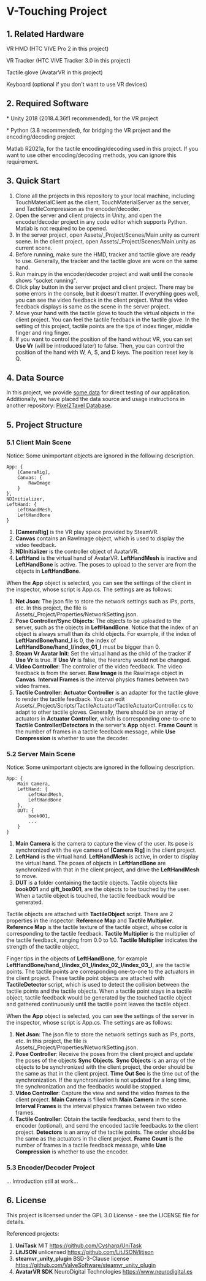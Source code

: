 # V-Touching Project

## 1. Related Hardware
VR HMD (HTC VIVE Pro 2 in this project)

VR Tracker (HTC VIVE Tracker 3.0 in this project)

Tactile glove (AvatarVR in this project)

Keyboard (optional if you don't want to use VR devices)

## 2. Required Software
\* Unity 2018 (2018.4.36f1 recommended), for the VR project

\* Python (3.8 recommended), for bridging the VR project and the encoding/decoding project

Matlab R2021a, for the tactile encoding/decoding used in this project. If you want to use other encoding/decoding methods, you can ignore this requirement.

## 3. Quick Start
1. Clone all the projects in this repository to your local machine, including TouchMaterialClient as the client, TouchMaterialServer as the server, and TactileCompression as the encoder/decoder.
2. Open the server and client projects in Unity, and open the encoder/decoder project in any code editor which supports Python. Matlab is not required to be opened.
3. In the server project, open Assets/_Project/Scenes/Main.unity as current scene. In the client project, open Assets/_Project/Scenes/Main.unity as current scene.
4. Before running, make sure the HMD, tracker and tactile glove are ready to use. Generally, the tracker and the tactile glove are wore on the same hand.
5. Run main.py in the encoder/decoder project and wait until the console shows "socket running".
6. Click play button in the server project and client project. There may be some errors in the console, but it doesn't matter. If everything goes well, you can see the video feedback in the client project. What the video feedback displays is same as the scene in the server project.
7. Move your hand with the tactile glove to touch the virtual objects in the client project. You can feel the tactile feedback in the tactile glove. In the setting of this project, tactile points are the tips of index finger, middle finger and ring finger.
8. If you want to control the position of the hand without VR, you can set **Use Vr** (will be introduced later) to false. Then, you can control the position of the hand with W, A, S, and D keys. The position reset key is Q.

## 4. Data Source
In this project, we provide [some data](TouchMaterialServer/Assets/_Project/Materials/DUT) for direct testing of our application. Additionally, we have placed the data source and usage instructions in another repository: [Pixel2Taxel Database](https://github.com/wmtlab/Pixel2Taxel).

## 5. Project Structure
### 5.1 Client Main Scene
Notice: Some unimportant objects are ignored in the following description.

    App: {
        [CameraRig],
        Canvas: {
            RawImage
        }
    },
    NDInitializer,
    LeftHand: {
        LeftHandMesh,
        LeftHandBone
    }

1. **[CameraRig]** is the VR play space provided by SteamVR.
2. **Canvas** contains an RawImage object, which is used to display the video feedback.
3. **NDInitializer** is the controller object of AvatarVR.
4. **LeftHand** is the virtual hand of AvatarVR. **LeftHandMesh** is inactive and **LeftHandBone** is active. The poses to upload to the server are from the objects in **LeftHandBone**.

When the **App** object is selected, you can see the settings of the client in the inspector, whose script is App.cs. The settings are as follows:

1. **Net Json**: The json file to store the network settings such as IPs, ports, etc. In this project, the file is Assets/_Project/Properties/NetworkSetting.json.
2. **Pose Controller/Sync Objects**: The objects to be uploaded to the server, such as the objects in **LeftHandBone**. Notice that the index of an object is always small than its child objects. For example, if the index of **LeftHandBone/hand_l** is 0, the index of **LeftHandBone/hand_l/index_01_l** must be bigger than 0.
3. **Steam Vr Avatar Init**: Set the virtual hand as the child of the tracker if **Use Vr** is true. If **Use Vr** is false, the hierarchy would not be changed.
4. **Video Controller**: The controller of the video feedback. The video feedback is from the server. **Raw Image** is the RawImage object in **Canvas**. **Interval Frames** is the interval physics frames between two video frames.
5. **Tactile Controller**: **Actuator Controller** is an adapter for the tactile glove to render the tactile feedback. You can edit Assets/_Project/Scripts/TactileActuator/TactileActuatorController.cs to adapt to other tactile gloves. Generally, there should be an array of actuators in **Actuator Controller**, which is corresponding one-to-one to **Tactile Controller/Detectors** in the server's **App** object. **Frame Count** is the number of frames in a tactile feedback message, while **Use Compression** is whether to use the decoder.

### 5.2 Server Main Scene
Notice: Some unimportant objects are ignored in the following description.

    App: {
        Main Camera,
        LeftHand: {
            LeftHandMesh,
            LeftHandBone
        },
        DUT: {
            book001,
            ...
        }
    }

1. **Main Camera** is the camera to capture the view of the user. Its pose is synchronized with the eye camera of **[Camera Rig]** in the client project.
2. **LeftHand** is the virtual hand. **LeftHandMesh** is active, in order to display the virtual hand. The poses of objects in **LeftHandBone** are synchronized with that in the client project, and drive the **LeftHandMesh** to move.
3. **DUT** is a folder containing the tactile objects. Tactile objects like **book001** and **gift_box001**, are the objects to be touched by the user. When a tactile object is touched, the tactile feedback would be generated.

Tactile objects are attached with **TactileObject** script. There are 2 properties in the inspector: **Reference Map** and **Tactile Multiplier**. **Reference Map** is the tactile texture of the tactile object, whose color is corresponding to the tactile feedback. **Tactile Multiplier** is the multiplier of the tactile feedback, ranging from 0.0 to 1.0. **Tactile Multiplier** indicates the strength of the tactile object.

Finger tips in the objects of **LeftHandBone**, for example **LeftHandBone/hand_l/index_01_l/index_02_l/index_03_l**, are the tactile points. The tactile points are corresponding one-to-one to the actuators in the client project. These tactile point objects are attached with **TactileDetector** script, which is used to detect the collision between the tactile points and the tactile objects. When a tactile point stays in a tactile object, tactile feedback would be generated by the touched tactile object and gathered continuously until the tactile point leaves the tactile object. 

When the **App** object is selected, you can see the settings of the server in the inspector, whose script is App.cs. The settings are as follows:

1. **Net Json**: The json file to store the network settings such as IPs, ports, etc. In this project, the file is Assets/_Project/Properties/NetworkSetting.json.
2. **Pose Controller**: Receive the poses from the client project and update the poses of the objects **Sync Objects**. **Sync Objects** is an array of the objects to be synchronized with the client project, the order should be the same as that in the client project. **Time Out Sec** is the time out of the synchronization. If the synchronization is not updated for a long time, the synchronization and the feedbacks would be stopped.
3. **Video Controller**: Capture the view and send the video frames to the client project. **Main Camera** is filled with **Main Camera** in the scene. **Interval Frames** is the interval physics frames between two video frames.
4. **Tactile Controller**: Obtain the tactile feedbacks, send them to the encoder (optional), and send the encoded tactile feedbacks to the client project. **Detectors** is an array of the tactile points. The order should be the same as the actuators in the client project. **Frame Count** is the number of frames in a tactile feedback message, while **Use Compression** is whether to use the encoder.

### 5.3 Encoder/Decoder Project
... Introduction still at work...

## 6. License
This project is licensed under the GPL 3.0 License - see the LICENSE file for details.

Referenced projects:

1. **UniTask** MIT https://github.com/Cysharp/UniTask
2. **LitJSON** unlicensed https://github.com/LitJSON/litjson
3. **steamvr_unity_plugin** BSD-3-Clause license https://github.com/ValveSoftware/steamvr_unity_plugin
4. **AvatarVR SDK** NeuroDigital Technologies https://www.neurodigital.es

